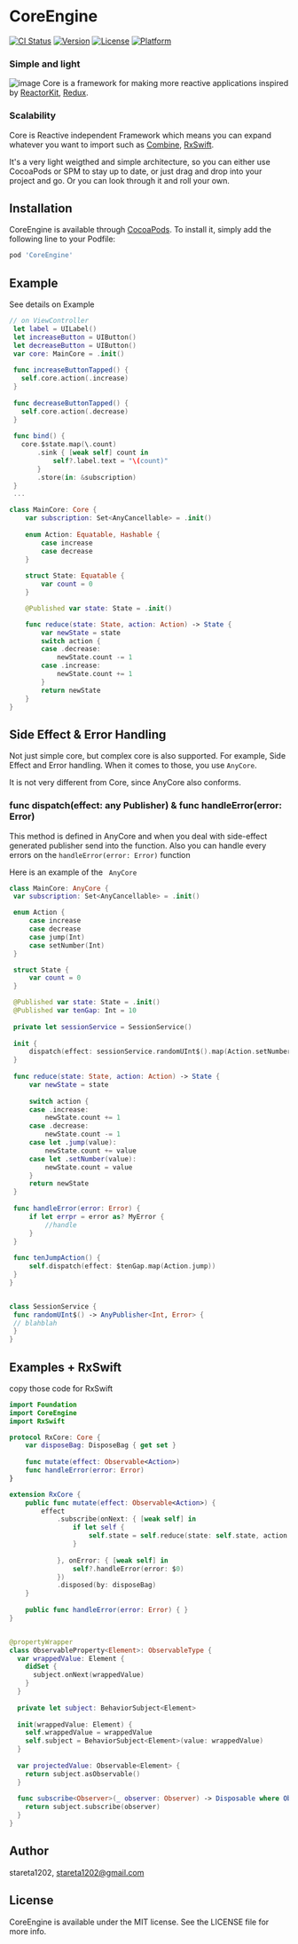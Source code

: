 # CoreEngine

[![CI Status](https://img.shields.io/travis/stareta1202/CoreEngine.svg?style=flat)](https://travis-ci.org/stareta1202/CoreEngine)
[![Version](https://img.shields.io/cocoapods/v/CoreEngine.svg?style=flat)](https://cocoapods.org/pods/CoreEngine)
[![License](https://img.shields.io/cocoapods/l/CoreEngine.svg?style=flat)](https://cocoapods.org/pods/CoreEngine)
[![Platform](https://img.shields.io/cocoapods/p/CoreEngine.svg?style=flat)](https://cocoapods.org/pods/CoreEngine)

### Simple and light
![image](https://user-images.githubusercontent.com/47838132/224374882-38cd9b39-9317-4efb-8b16-d320c434d23e.png)
 Core is a framework for making more reactive applications inspired by [ReactorKit](https://github.com/ReactorKit/ReactorKit), [Redux](http://redux.js.org/docs/basics/index.html).  
### Scalability
 Core is  Reactive independent Framework which means you can expand whatever you want to import such as [Combine](https://developer.apple.com/documentation/combine), [RxSwift](https://github.com/ReactiveX/RxSwift).

It's a very light weigthed and simple architecture, so you can either use CocoaPods or SPM to stay up to date, or just drag and drop into your project and go. Or you can look through it and roll your own.

## Installation
CoreEngine is available through [CocoaPods](https://cocoapods.org). To install
it, simply add the following line to your Podfile:

```ruby
pod 'CoreEngine'
```



  
  ## Example
  
  See details on Example
  
  ```swift
  // on ViewController
   let label = UILabel()
   let increaseButton = UIButton()
   let decreaseButton = UIButton()
   var core: MainCore = .init()
   
   func increaseButtonTapped() {
     self.core.action(.increase)
   }
   
   func decreaseButtonTapped() {
     self.core.action(.decrease)
   }
   
   func bind() {
     core.$state.map(\.count)
         .sink { [weak self] count in
             self?.label.text = "\(count)"
         }
         .store(in: &subscription)
   }
   ...
   ```
   
   ```swift
   class MainCore: Core {
       var subscription: Set<AnyCancellable> = .init()
       
       enum Action: Equatable, Hashable {
           case increase
           case decrease
       }
       
       struct State: Equatable {
           var count = 0
       }

       @Published var state: State = .init()

       func reduce(state: State, action: Action) -> State {
           var newState = state
           switch action {
           case .decrease:
               newState.count -= 1
           case .increase:
               newState.count += 1
           }
           return newState
       }
   }
   
   ```
   
   
## Side Effect & Error Handling
   
Not just simple core, but complex core is also supported. For example, Side Effect and Error handling. When it comes to those, you use ```AnyCore```.

It is not very different from Core, since AnyCore also conforms.

### func dispatch(effect: any Publisher) & func handleError(error: Error)
This method is defined in AnyCore and when you deal with side-effect generated publisher send into the function. Also you can handle every errors on the ```handleError(error: Error)``` function

Here is an example of the ``` AnyCore```
 

   ```swift
class MainCore: AnyCore {
    var subscription: Set<AnyCancellable> = .init()

    enum Action {
        case increase
        case decrease
        case jump(Int)
        case setNumber(Int)
    }

    struct State {
        var count = 0
    }

    @Published var state: State = .init()
    @Published var tenGap: Int = 10
    
    private let sessionService = SessionService()
    
    init {
        dispatch(effect: sessionService.randomUInt$().map(Action.setNumber))
    }
    
    func reduce(state: State, action: Action) -> State {
        var newState = state
        
        switch action {
        case .increase:
            newState.count += 1
        case .decrease:
            newState.count -= 1
        case let .jump(value):
            newState.count += value
        case let .setNumber(value):
            newState.count = value
        }
        return newState
    }
    
    func handleError(error: Error) {
        if let errpr = error as? MyError {
            //handle
        }
    }
    
    func tenJumpAction() {
        self.dispatch(effect: $tenGap.map(Action.jump))
    } 
}


class SessionService {
    func randomUInt$() -> AnyPublisher<Int, Error> {
    // blahblah
    }
}

   
   ```
## Examples + RxSwift

copy those code for RxSwift
```swift
import Foundation
import CoreEngine
import RxSwift

protocol RxCore: Core {
    var disposeBag: DisposeBag { get set }
    
    func mutate(effect: Observable<Action>)
    func handleError(error: Error)
}

extension RxCore {
    public func mutate(effect: Observable<Action>) {
        effect
            .subscribe(onNext: { [weak self] in
                if let self {
                    self.state = self.reduce(state: self.state, action: $0)
                }
                
            }, onError: { [weak self] in
                self?.handleError(error: $0)
            })
            .disposed(by: disposeBag)
    }
    
    public func handleError(error: Error) { }
}


@propertyWrapper
class ObservableProperty<Element>: ObservableType {
  var wrappedValue: Element {
    didSet {
      subject.onNext(wrappedValue)
    }
  }
  
  private let subject: BehaviorSubject<Element>
  
  init(wrappedValue: Element) {
    self.wrappedValue = wrappedValue
    self.subject = BehaviorSubject<Element>(value: wrappedValue)
  }
  
  var projectedValue: Observable<Element> {
    return subject.asObservable()
  }
  
  func subscribe<Observer>(_ observer: Observer) -> Disposable where Observer : ObserverType, Element == Observer.Element {
    return subject.subscribe(observer)
  }
}

```

## Author

stareta1202, stareta1202@gmail.com

## License

CoreEngine is available under the MIT license. See the LICENSE file for more info.

   
   
